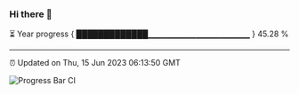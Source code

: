 ### Hi there 👋

⏳ Year progress { █████████████▁▁▁▁▁▁▁▁▁▁▁▁▁▁▁▁▁ } 45.28 %

---

⏰ Updated on Thu, 15 Jun 2023 06:13:50 GMT

![Progress Bar CI](https://github.com/liununu/liununu/workflows/Progress%20Bar%20CI/badge.svg)
